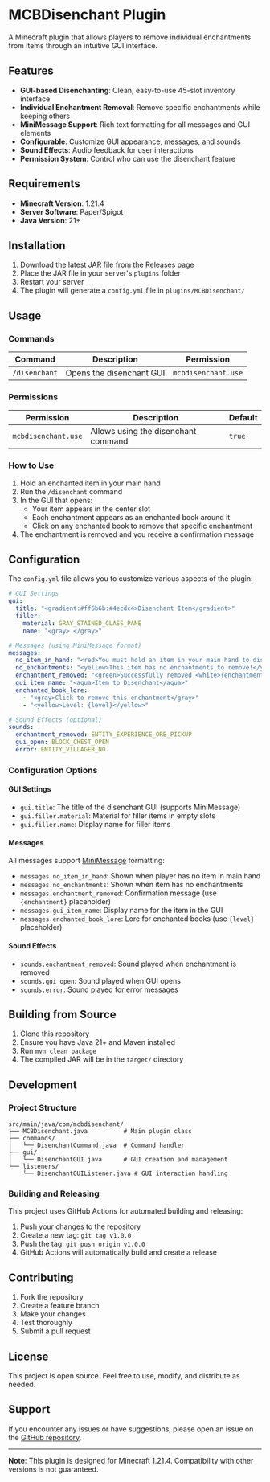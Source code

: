 # MCBDisenchant Plugin

A Minecraft plugin that allows players to remove individual enchantments from items through an intuitive GUI interface.

## Features

- **GUI-based Disenchanting**: Clean, easy-to-use 45-slot inventory interface
- **Individual Enchantment Removal**: Remove specific enchantments while keeping others
- **MiniMessage Support**: Rich text formatting for all messages and GUI elements
- **Configurable**: Customize GUI appearance, messages, and sounds
- **Sound Effects**: Audio feedback for user interactions
- **Permission System**: Control who can use the disenchant feature

## Requirements

- **Minecraft Version**: 1.21.4
- **Server Software**: Paper/Spigot
- **Java Version**: 21+

## Installation

1. Download the latest JAR file from the [Releases](../../releases) page
2. Place the JAR file in your server's `plugins` folder
3. Restart your server
4. The plugin will generate a `config.yml` file in `plugins/MCBDisenchant/`

## Usage

### Commands

| Command | Description | Permission |
|---------|-------------|------------|
| `/disenchant` | Opens the disenchant GUI | `mcbdisenchant.use` |

### Permissions

| Permission | Description | Default |
|------------|-------------|---------|
| `mcbdisenchant.use` | Allows using the disenchant command | `true` |

### How to Use

1. Hold an enchanted item in your main hand
2. Run the `/disenchant` command
3. In the GUI that opens:
   - Your item appears in the center slot
   - Each enchantment appears as an enchanted book around it
   - Click on any enchanted book to remove that specific enchantment
4. The enchantment is removed and you receive a confirmation message

## Configuration

The `config.yml` file allows you to customize various aspects of the plugin:

```yaml
# GUI Settings
gui:
  title: "<gradient:#ff6b6b:#4ecdc4>Disenchant Item</gradient>"
  filler:
    material: GRAY_STAINED_GLASS_PANE
    name: "<gray> </gray>"

# Messages (using MiniMessage format)
messages:
  no_item_in_hand: "<red>You must hold an item in your main hand to disenchant!</red>"
  no_enchantments: "<yellow>This item has no enchantments to remove!</yellow>"
  enchantment_removed: "<green>Successfully removed <white>{enchantment}</white> from your item!</green>"
  gui_item_name: "<aqua>Item to Disenchant</aqua>"
  enchanted_book_lore:
    - "<gray>Click to remove this enchantment</gray>"
    - "<yellow>Level: {level}</yellow>"

# Sound Effects (optional)
sounds:
  enchantment_removed: ENTITY_EXPERIENCE_ORB_PICKUP
  gui_open: BLOCK_CHEST_OPEN
  error: ENTITY_VILLAGER_NO
```

### Configuration Options

#### GUI Settings
- `gui.title`: The title of the disenchant GUI (supports MiniMessage)
- `gui.filler.material`: Material for filler items in empty slots
- `gui.filler.name`: Display name for filler items

#### Messages
All messages support [MiniMessage](https://docs.advntr.dev/minimessage/format.html) formatting:
- `messages.no_item_in_hand`: Shown when player has no item in main hand
- `messages.no_enchantments`: Shown when item has no enchantments
- `messages.enchantment_removed`: Confirmation message (use `{enchantment}` placeholder)
- `messages.gui_item_name`: Display name for the item in the GUI
- `messages.enchanted_book_lore`: Lore for enchanted books (use `{level}` placeholder)

#### Sound Effects
- `sounds.enchantment_removed`: Sound played when enchantment is removed
- `sounds.gui_open`: Sound played when GUI opens
- `sounds.error`: Sound played for error messages

## Building from Source

1. Clone this repository
2. Ensure you have Java 21+ and Maven installed
3. Run `mvn clean package`
4. The compiled JAR will be in the `target/` directory

## Development

### Project Structure
```
src/main/java/com/mcbdisenchant/
├── MCBDisenchant.java          # Main plugin class
├── commands/
│   └── DisenchantCommand.java  # Command handler
├── gui/
│   └── DisenchantGUI.java      # GUI creation and management
└── listeners/
    └── DisenchantGUIListener.java # GUI interaction handling
```

### Building and Releasing

This project uses GitHub Actions for automated building and releasing:

1. Push your changes to the repository
2. Create a new tag: `git tag v1.0.0`
3. Push the tag: `git push origin v1.0.0`
4. GitHub Actions will automatically build and create a release

## Contributing

1. Fork the repository
2. Create a feature branch
3. Make your changes
4. Test thoroughly
5. Submit a pull request

## License

This project is open source. Feel free to use, modify, and distribute as needed.

## Support

If you encounter any issues or have suggestions, please open an issue on the [GitHub repository](../../issues).

---

**Note**: This plugin is designed for Minecraft 1.21.4. Compatibility with other versions is not guaranteed. 
